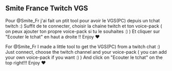 ## Smite France Twitch VGS

Pour @Smite_Fr j'ai fait un ptit tool pour avoir le VGS(PC) depuis un tchat twitch :)
Suffit de te connecter, choisir la chaine twitch et ton voice-pack ( on peux ajouter ton propre voice-pack si tu le souhaites :) )
Et cliquer sur "Ecouter le tchat" en haut a droite !!
Enjoy ❤️

For @Smite_Fr I made a little tool to get the VGS(PC) from a twitch chat :)
Just connect, choose the twitch channel and your voice-pack ( you can add your own voice-pack if you want :) )
And click on "Ecouter le tchat" on the top right!!!
Enjoy ❤️
